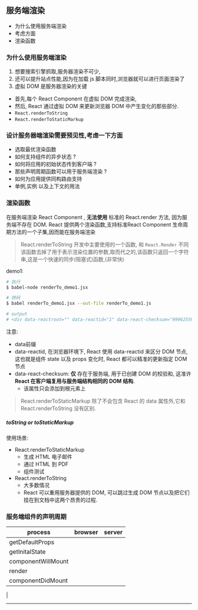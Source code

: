 ## 服务端渲染

- 为什么使用服务端渲染
- 考虑方面
- 渲染函数

### 为什么使用服务端渲染

1. 想要搜索引擎抓取,服务器渲染不可少,
2. 还可以提升站点性能,因为在加载 js 脚本同时,浏览器就可以进行页面渲染了
3. 虚拟 DOM 是服务器渲染的关键
  - 首先,每个 React Component 在虚拟 DOM 完成渲染,
  - 然后, React 通过虚拟 DOM 来更新浏览器 DOM 中产生变化的那些部分.
- `React.renderToString`
- `React.renderToStaticMarkup`


### 设计服务器端渲染需要预见性,考虑一下方面

- 选取最优渲染函数
- 如何支持组件的异步状态 ?
- 如何将应用的初始状态传到客户端 ?
- 那些声明周期函数可以用于服务端渲染 ?
- 如何为应用提供同构路由支持
- 单例,实例 以及上下文的用法

### 渲染函数

在服务端渲染 React Component , **无法使用** 标准的 React.render 方法, 因为服务端不存在 DOM.
React 提供两个渲染函数,支持标准React Component 生命周期方法的一个子集,因而能在服务端渲染

> React.renderToString
  开发中主要使用的一个函数, 和 `React.Render` 不同该函数去掉了用于表示渲染位置的参数,取而代之的,该函数只返回一个字符串,这是一个快速的同步(阻塞式)函数,(非常快)

demo1:  
```bash
# 执行
$ babel-node renderTo_demo1.jsx

# 转码
$ babel renderTo_demo1.jsx --out-file renderTo_demo1.js

# output
# <div data-reactroot="" data-reactid="1" data-react-checksum="999625590">Hello World</div>
```

注意:  
- data前缀
- data-reactid, 在浏览器环境下, React 使用 data-reactid 来区分 DOM 节点, 这也就是组件 state 以及 props 变化时, React 都可以精准的更新指定 DOM 节点
- data-react-checksum: __仅__ 存在于服务端, 用于已创建 DOM 的校验和, 这准许 __React 在客户端复用与服务端结构相同的 DOM 结构__.
  - 该属性只会添加到根元素上

> React.renderToStaticMarkup
  除了不会包含 React 的 data 属性外,它和 React.renderToString 没有区别.


##### toString or toStaticMarkup

使用场景:  

- React.renderToStaticMarkup
  - 生成 HTML 电子邮件
  - 通过 HTML 到 PDF
  - 组件测试
- React.renderToString
  - 大多数情况
  - React 可以重用服务器提供的 DOM, 可以跳过生成 DOM 节点以及把它们挂在到文档中这两个昂贵的过程.


### 服务端组件的声明周期

| process | browser | server  |
| ------- | ------- | ------- |
| getDefaultProps |
| getInitalState |
| componentWillMount |
| render |
| componentDidMount |
|




- - -
